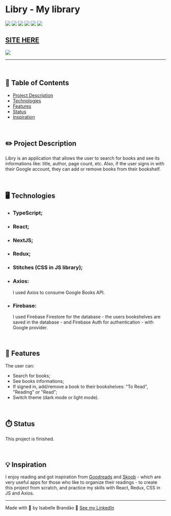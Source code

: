 # Libry - My library

![](https://img.shields.io/github/forks/isabdch/libry?color=%237161EF&style=for-the-badge)
![](https://img.shields.io/github/languages/count/isabdch/libry?color=%237161EF&style=for-the-badge)
![](https://img.shields.io/github/repo-size/isabdch/libry?color=%237161EF&style=for-the-badge)
![](https://img.shields.io/github/issues/isabdch/libry?color=%237161EF&style=for-the-badge)
![](https://img.shields.io/github/stars/isabdch/libry?color=%237161EF&style=for-the-badge)
![](https://img.shields.io/github/license/isabdch/libry?color=%237161EF&style=for-the-badge)

## [SITE HERE](https://libry.vercel.app/)

![](/github/gif-readme-1.gif)

---
<br />

## 📖 Table of Contents

- [Project Description](#project-description)
- [Technologies](#technologies)
- [Features](#features)
- [Status](#status)
- [Inspiration](#inspiration)

<br />

## ✏️ Project Description

Libry is an application that allows the user to search for books and see its informations like: title, author, page count, etc. Also, if the user signs in with their Google account, they can add or remove books from their bookshelf.

<br />

## 🖥️ Technologies

- ### TypeScript;

- ### React;

- ### NextJS;

- ### Redux;

- ### Stitches (CSS in JS library);

- ### Axios:

  I used Axios to consume Google Books API.

- ### Firebase:

  I used Firebase Firestore for the database - the users bookshelves are saved in the database - and Firebase Auth for authentication - with Google provider.

<br />

## 🥇 Features

The user can:
- Search for books;
- See books informations;
- If signed in, add/remove a book to their bookshelves: "To Read", "Reading" or "Read";
- Switch theme (dark mode or light mode).

<br />

## ⏱️ Status

This project is finished.

<br />

## 💡 Inspiration

I enjoy reading and got inspiration from [Goodreads](https://www.goodreads.com/) and [Skoob](https://www.skoob.com.br/) - which are very useful apps for those who like to organize their readings - to create this project from scratch, and practice my skills with React, Redux, CSS in JS and Axios. 

---

Made with 💜 by Isabelle Brandão 👋 [See my LinkedIn](https://www.linkedin.com/in/isabelle-brand%C3%A3o-5645551a8/)
